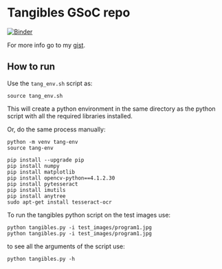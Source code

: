 # Tangibles GSoC repo

[![Binder](https://mybinder.org/badge_logo.svg)](https://mybinder.org/v2/gh/VasilisPoulos/tangibles-recognition/master)

For more info go to my [gist](https://gist.github.com/VasilisPoulos/5176e80d0f8f4948e0549a58497d3b54).

## How to run

Use the `tang_env.sh` script as:

```shell
source tang_env.sh
```

This will create a python environment in the same directory as the python script 
with all the required libraries installed.

Or, do the same process manually:

```shell
python -m venv tang-env
source tang-env

pip install --upgrade pip
pip install numpy
pip install matplotlib
pip install opencv-python==4.1.2.30
pip install pytesseract
pip install imutils
pip install anytree
sudo apt-get install tesseract-ocr
```

To run the tangibles python script on the test images use:

```shell
python tangibles.py -i test_images/program1.jpg 
python tangibles.py -i test_images/program1.jpg
```

to see all the arguments of the script use:

```shell
python tangibles.py -h
```

